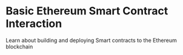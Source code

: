 # Basic Ethereum Smart Contract Interaction

Learn about building and deploying Smart contracts to the Ethereum blockchain
